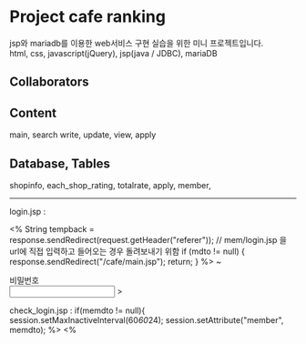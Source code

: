 # Project cafe ranking

jsp와 mariadb를 이용한 web서비스 구현 실습을 위한 미니 프로젝트입니다.  
html, css, javascript(jQuery), jsp(java / JDBC), mariaDB

  
## Collaborators


## Content

main, search write, update, view, apply


## Database, Tables

shopinfo, each_shop_rating, totalrate, apply, member, 



***
  
login.jsp :

<%
String tempback = response.sendRedirect(request.getHeader("referer"));
	// mem/login.jsp 을 url에 직접 입력하고 들어오는 경우 돌려보내기 위함 
	if (mdto != null) {
		response.sendRedirect("/cafe/main.jsp");
		return;
	}
%>
~
<div class="form-group row">
					<label for="password" class="col-sm-2 col-form-label">비밀번호</label>
					<div class="col-sm-10">
						<input type="password" class="form-control" id="password"
							name="password">
							<input type="hidden" name="back_url" value=<%=tempback %>>
					</div>
  
  
check_login.jsp : if(memdto != null){
	session.setMaxInactiveInterval(60*60*24);
	session.setAttribute("member", memdto);
	%>
	<script>
	alert('로그인 성공');
	location.href="<%=backURL%>";
	</script>
	<%
